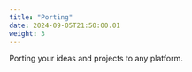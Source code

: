 ```yaml
---
title: "Porting"
date: 2024-09-05T21:50:00.01
weight: 3
---
```


Porting your ideas and projects to any platform.
